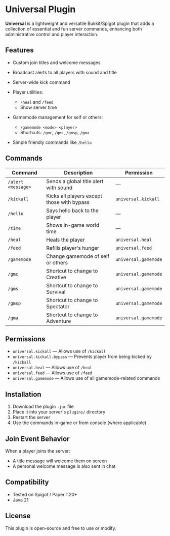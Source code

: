 
# Universal Plugin

**Universal** is a lightweight and versatile Bukkit/Spigot plugin that adds a collection of essential and fun server commands, enhancing both administrative control and player interaction.

## Features

* Custom join titles and welcome messages
* Broadcast alerts to all players with sound and title
* Server-wide kick command
* Player utilities:

  * `/heal` and `/feed`
  * Show server time
* Gamemode management for self or others:

  * `/gamemode <mode> <player>`
  * Shortcuts: `/gmc`, `/gms`, `/gmsp`, `/gma`
* Simple friendly commands like `/hello`

## Commands

| Command            | Description                                | Permission           |
| ------------------ | ------------------------------------------ | -------------------- |
| `/alert <message>` | Sends a global title alert with sound      | —                    |
| `/kickall`         | Kicks all players except those with bypass | `universal.kickall`  |
| `/hello`           | Says hello back to the player              | —                    |
| `/time`            | Shows in-game world time                   | —                    |
| `/heal`            | Heals the player                           | `universal.heal`     |
| `/feed`            | Refills player's hunger                    | `universal.feed`     |
| `/gamemode`        | Change gamemode of self or others          | `universal.gamemode` |
| `/gmc`             | Shortcut to change to Creative             | `universal.gamemode` |
| `/gms`             | Shortcut to change to Survival             | `universal.gamemode` |
| `/gmsp`            | Shortcut to change to Spectator            | `universal.gamemode` |
| `/gma`             | Shortcut to change to Adventure            | `universal.gamemode` |

## Permissions

* `universal.kickall` — Allows use of `/kickall`
* `universal.kickall.bypass` — Prevents player from being kicked by `/kickall`
* `universal.heal` — Allows use of `/heal`
* `universal.feed` — Allows use of `/feed`
* `universal.gamemode` — Allows use of all gamemode-related commands

## Installation

1. Download the plugin `.jar` file
2. Place it into your server's `plugins/` directory
3. Restart the server
4. Use the commands in-game or from console (where applicable)

## Join Event Behavior

When a player joins the server:

* A title message will welcome them on screen
* A personal welcome message is also sent in chat

## Compatibility

* Tested on Spigot / Paper 1.20+
* Java 21

## License

This plugin is open-source and free to use or modify.


